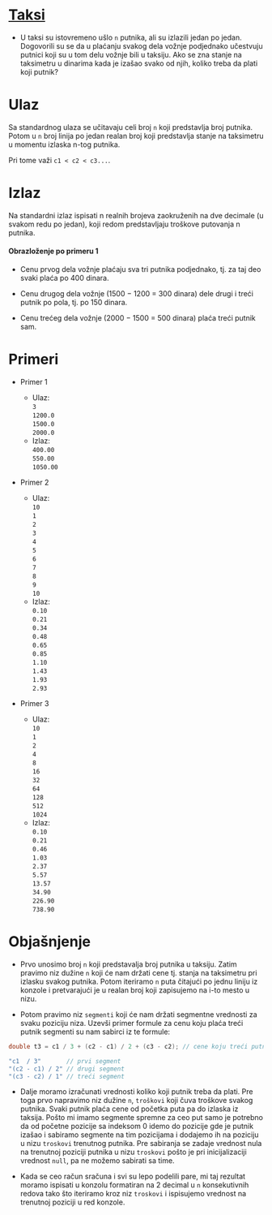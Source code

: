 # [Taksi](https://www.petlja.org/sr-Latn-RS/biblioteka/r/Zbirka/taksi)

- U taksi su istovremeno ušlo `n` putnika, ali su izlazili jedan po jedan. Dogovorili su se da u plaćanju svakog dela vožnje podjednako učestvuju putnici koji su u tom delu vožnje bili u taksiju. Ako se zna stanje na taksimetru u dinarima kada je izašao svako od njih, koliko treba da plati koji putnik?

# Ulaz

Sa standardnog ulaza se učitavaju celi broj `n` koji predstavlja broj putnika. Potom u `n` broj linija po jedan realan broj koji predstavlja stanje na taksimetru u momentu izlaska n-tog putnika.

Pri tome važi `c1 < c2 < c3...`.

# Izlaz

Na standardni izlaz ispisati n realnih brojeva zaokruženih na dve decimale (u svakom redu po jedan), koji redom predstavljaju troškove putovanja n putnika.

#### Obrazloženje po primeru 1

- Cenu prvog dela vožnje plaćaju sva tri putnika podjednako, tj. za taj deo svaki plaća po 400 dinara.

- Cenu drugog dela vožnje (1500 − 1200 = 300 dinara) dele drugi i treći putnik po pola, tj. po 150 dinara.

- Cenu trećeg dela vožnje (2000 − 1500 = 500 dinara) plaća treći putnik sam.

# Primeri

- Primer 1

  - Ulaz:
    <br> `3`
    <br> `1200.0`
    <br> `1500.0`
    <br> `2000.0`
  - Izlaz:
    <br> `400.00`
    <br> `550.00`
    <br> `1050.00`

- Primer 2

  - Ulaz:
    <br> `10`
    <br> `1`
    <br> `2`
    <br> `3`
    <br> `4`
    <br> `5`
    <br> `6`
    <br> `7`
    <br> `8`
    <br> `9`
    <br> `10`
  - Izlaz:
    <br> `0.10`
    <br> `0.21`
    <br> `0.34`
    <br> `0.48`
    <br> `0.65`
    <br> `0.85`
    <br> `1.10`
    <br> `1.43`
    <br> `1.93`
    <br> `2.93`

- Primer 3

  - Ulaz:
    <br> `10`
    <br> `1`
    <br> `2`
    <br> `4`
    <br> `8`
    <br> `16`
    <br> `32`
    <br> `64`
    <br> `128`
    <br> `512`
    <br> `1024`
  - Izlaz:
    <br> `0.10`
    <br> `0.21`
    <br> `0.46`
    <br> `1.03`
    <br> `2.37`
    <br> `5.57`
    <br> `13.57`
    <br> `34.90`
    <br> `226.90`
    <br> `738.90`

# Objašnjenje

- Prvo unosimo broj `n` koji predstavalja broj putnika u taksiju. Zatim pravimo niz dužine `n` koji će nam držati cene tj. stanja na taksimetru pri izlasku svakog putnika. Potom iteriramo `n` puta čitajući po jednu liniju iz konzole i pretvarajući je u realan broj koji zapisujemo na i-to mesto u nizu.

- Potom pravimo niz `segmenti` koji će nam držati segmentne vrednosti za svaku poziciju niza. Uzevši primer formule za cenu koju plaća treći putnik segmenti su nam sabirci iz te formule:

```cs
double t3 = c1 / 3 + (c2 - c1) / 2 + (c3 - c2); // cene koju treći putnik mora da plati

"c1  / 3"       // prvi segment
"(c2 - c1) / 2" // drugi segment
"(c3 - c2) / 1" // treći segment
```

- Dalje moramo izračunati vrednosti koliko koji putnik treba da plati. Pre toga prvo napravimo niz dužine `n`, `troškovi` koji čuva troškove svakog putnika. Svaki putnik plaća cene od početka puta pa do izlaska iz taksija. Pošto mi imamo segmente spremne za ceo put samo je potrebno da od početne pozicije sa indeksom 0 idemo do pozicije gde je putnik izašao i sabiramo segmente na tim pozicijama i dodajemo ih na poziciju u nizu `troskovi` trenutnog putnika. Pre sabiranja se zadaje vrednost nula na trenutnoj poziciji putnika u nizu `troskovi` pošto je pri inicijalizaciji vrednost `null`, pa ne možemo sabirati sa time.

- Kada se ceo račun sračuna i svi su lepo podelili pare, mi taj rezultat moramo ispisati u konzolu formatiran na 2 decimal u `n` konsekutivnih redova tako što iteriramo kroz niz `troskovi` i ispisujemo vrednost na trenutnoj poziciji u red konzole.
